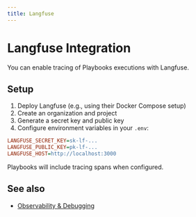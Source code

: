 ```yaml
---
title: Langfuse
---
```


# Langfuse Integration

You can enable tracing of Playbooks executions with Langfuse.

## Setup

1. Deploy Langfuse (e.g., using their Docker Compose setup)
2. Create an organization and project
3. Generate a secret key and public key
4. Configure environment variables in your `.env`:

```ini
LANGFUSE_SECRET_KEY=sk-lf-...
LANGFUSE_PUBLIC_KEY=pk-lf-...
LANGFUSE_HOST=http://localhost:3000
```

Playbooks will include tracing spans when configured.

## See also

- [Observability & Debugging](../observability/index.md)

